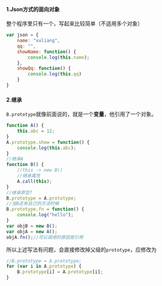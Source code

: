 #### 1.Json方式的面向对象

整个程序里只有一个，写起来比较简单（不适用多个对象）

```js
var json = {
    name: "xuliang",
    qq: "",
    showName: function() {
        console.log(this.name);
    },
    showQq: function() {
        console.log(this.qq)
    }
}
```

#### 2.继承

`B.prototype`就像前面说的，就是一个**变量**，他引用了一个对象。

```js
function A() {
    this.abc = 12;
}
A.prototype.show = function() {
    console.log(this.abc);
}
//继承A
function B() {
    //this -> new B()
    //继承属性
    A.call(this);
}
//继承原型?
B.prototype = A.prototype;
//当B还有自己的方法时候
B.prototype.fn = function() {
    console.log("hello");
}
var objB = new B();
var objA = new A();
objA.fn();//可以调用的原因是引用
```

所以上述写法有问题，会直接修改掉父级的`prototype`，应修改为

```js
//B.prototype = A.prototype;
for (var i in A.prototype) {
    B.prototype[i] = A.prototype[i];
}
```

